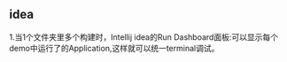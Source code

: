 ## idea
1.当1个文件夹里多个构建时，Intellij idea的Run Dashboard面板:可以显示每个demo中运行了的Application,这样就可以统一terminal调试。  